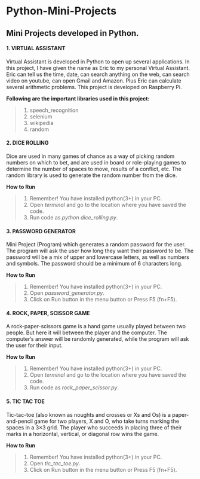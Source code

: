# Python-Mini-Projects
## Mini Projects developed in Python.


#### **1. VIRTUAL ASSISTANT**

Virtual Assistant is developed in Python to open up several applications. In this project, I have given the name as Eric to my personal Virtual Assistant. Eric can tell us the time, date, can search anything on the web, can search video on youtube, can open Gmail and Amazon. Plus Eric can calculate several arithmetic problems. This project is developed on Raspberry Pi.

**Following are the important libraries used in this project:**
>1. speech_recognition
>2. selenium
>3. wikipedia
>4. random

#### **2. DICE ROLLING**

Dice are used in many games of chance as a way of picking random numbers on which to bet, and are used in board or role-playing games to determine the number of spaces to move, results of a conflict, etc. The random library is used to generate the random number from the dice.

  **How to Run**
  >1. Remember! You have installed python(3+) in your PC.
  >2. Open *terminal* and go to the location where you have saved the code.
  >3. Run code as *python dice_rolling.py*.
  
#### **3. PASSWORD GENERATOR**

Mini Project (Program) which generates a random password for the user. The program will ask the user how long they want their password to be. The password will be a mix of upper and lowercase letters, as well as numbers and symbols. The password should be a minimum of 6 characters long.

  **How to Run**
  >1. Remember! You have installed python(3+) in your PC.
  >2. Open *password_generator.py*.
  >3. Click on Run button in the menu button or Press F5 (fn+F5).
  
#### **4. ROCK, PAPER, SCISSOR GAME**

A rock-paper-scissors game is a hand game usually played between two people. But here it will between the player and the computer. The computer’s answer will be randomly generated, while the program will ask the user for their input.

  **How to Run**
  >1. Remember! You have installed python(3+) in your PC.
  >2. Open *terminal* and go to the location where you have saved the code.
  >3. Run code as *rock_paper_scissor.py*.
  

  
#### **5. TIC TAC TOE**

Tic-tac-toe (also known as noughts and crosses or Xs and Os) is a paper-and-pencil game for two players, X and O, who take turns marking the spaces in a 3×3 grid. The player who succeeds in placing three of their marks in a horizontal, vertical, or diagonal row wins the game.

  **How to Run**
  >1. Remember! You have installed python(3+) in your PC.
  >2. Open *tic_tac_toe.py*.
  >3. Click on Run button in the menu button or Press F5 (fn+F5).
  
  
